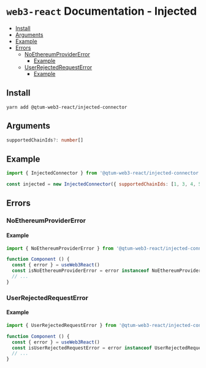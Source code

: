 # `web3-react` Documentation - Injected

- [Install](#install)
- [Arguments](#arguments)
- [Example](#example)
- [Errors](#errors)
  - [NoEthereumProviderError](#noethereumprovidererror)
    - [Example](#example-1)
  - [UserRejectedRequestError](#userrejectedrequesterror)
    - [Example](#example-2)

## Install
`yarn add @qtum-web3-react/injected-connector`

## Arguments
```typescript
supportedChainIds?: number[]
```

## Example
```javascript
import { InjectedConnector } from '@qtum-web3-react/injected-connector'

const injected = new InjectedConnector({ supportedChainIds: [1, 3, 4, 5, 42] })
```

## Errors

### NoEthereumProviderError

#### Example
```javascript
import { NoEthereumProviderError } from '@qtum-web3-react/injected-connector'

function Component () {
  const { error } = useWeb3React()
  const isNoEthereumProviderError = error instanceof NoEthereumProviderError
  // ...
}
```

### UserRejectedRequestError

#### Example
```javascript
import { UserRejectedRequestError } from '@qtum-web3-react/injected-connector'

function Component () {
  const { error } = useWeb3React()
  const isUserRejectedRequestError = error instanceof UserRejectedRequestError
  // ...
}
```
